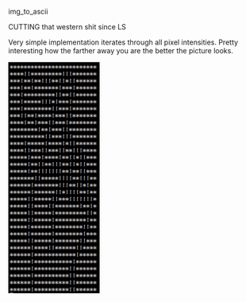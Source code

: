 img_to_ascii

CUTTING that western shit since LS

Very simple implementation iterates through all pixel intensities.
Pretty interesting how the farther away you are the better the picture looks.

![Alt text](ss.png)
